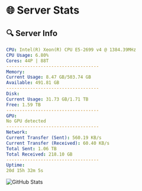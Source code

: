 # 🌐 Server Stats
## 🔍 Server Info
```yaml
CPU: Intel(R) Xeon(R) CPU E5-2699 v4 @ 1384.39MHz
CPU Usage: 6.80%
Cores: 44P | 88T
-----------------------------------
Memory:
Current Usage: 8.47 GB/503.74 GB
Available: 491.81 GB
-----------------------------------
Disk:
Current Usage: 31.73 GB/1.71 TB
Free: 1.59 TB
-----------------------------------
GPU:
No GPU detected
-----------------------------------
Network:
Current Transfer (Sent): 560.19 KB/s
Current Transfer (Received): 60.40 KB/s
Total Sent: 1.06 TB
Total Received: 218.10 GB
-----------------------------------
Uptime:
20d 15h 32m 5s
```
![GitHub Stats](https://img.shields.io/badge/Updated-2025-05-10_08:40:53-blue)